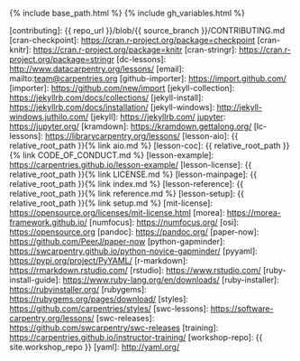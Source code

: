 {% include base_path.html %}
{% include gh_variables.html %}

<!-- Carpentries default links -->
[cc-by-human]: https://creativecommons.org/licenses/by/4.0/
[cc-by-legal]: https://creativecommons.org/licenses/by/4.0/legalcode
[ci]: http://communityin.org/
[coc-reporting]: https://docs.carpentries.org/topic_folders/policies/incident-reporting.html
[coc]: https://docs.carpentries.org/topic_folders/policies/code-of-conduct.html
[concept-maps]: https://carpentries.github.io/instructor-training/05-memory/
[contrib-covenant]: https://contributor-covenant.org/
[contributing]: {{ repo_url }}/blob/{{ source_branch }}/CONTRIBUTING.md
[cran-checkpoint]: https://cran.r-project.org/package=checkpoint
[cran-knitr]: https://cran.r-project.org/package=knitr
[cran-stringr]: https://cran.r-project.org/package=stringr
[dc-lessons]: http://www.datacarpentry.org/lessons/
[email]: mailto:team@carpentries.org
[github-importer]: https://import.github.com/
[importer]: https://github.com/new/import
[jekyll-collection]: https://jekyllrb.com/docs/collections/
[jekyll-install]: https://jekyllrb.com/docs/installation/
[jekyll-windows]: http://jekyll-windows.juthilo.com/
[jekyll]: https://jekyllrb.com/
[jupyter]: https://jupyter.org/
[kramdown]: https://kramdown.gettalong.org/
[lc-lessons]: https://librarycarpentry.org/lessons/
[lesson-aio]: {{ relative_root_path }}{% link aio.md %}
[lesson-coc]: {{ relative_root_path }}{% link CODE_OF_CONDUCT.md %}
[lesson-example]: https://carpentries.github.io/lesson-example/
[lesson-license]: {{ relative_root_path }}{% link LICENSE.md %}
[lesson-mainpage]: {{ relative_root_path }}{% link index.md %}
[lesson-reference]: {{ relative_root_path }}{% link reference.md %}
[lesson-setup]: {{ relative_root_path }}{% link setup.md %}
[mit-license]: https://opensource.org/licenses/mit-license.html
[morea]: https://morea-framework.github.io/
[numfocus]: https://numfocus.org/
[osi]: https://opensource.org
[pandoc]: https://pandoc.org/
[paper-now]: https://github.com/PeerJ/paper-now
[python-gapminder]: https://swcarpentry.github.io/python-novice-gapminder/
[pyyaml]: https://pypi.org/project/PyYAML/
[r-markdown]: https://rmarkdown.rstudio.com/
[rstudio]: https://www.rstudio.com/
[ruby-install-guide]: https://www.ruby-lang.org/en/downloads/
[ruby-installer]: https://rubyinstaller.org/
[rubygems]: https://rubygems.org/pages/download/
[styles]: https://github.com/carpentries/styles/
[swc-lessons]: https://software-carpentry.org/lessons/
[swc-releases]: https://github.com/swcarpentry/swc-releases
[training]: https://carpentries.github.io/instructor-training/
[workshop-repo]: {{ site.workshop_repo }}
[yaml]: http://yaml.org/

<!-- Workshop-specific links -->
[3D Slicer]: https://www.slicer.org/
[Anaconda]: https://www.anaconda.com/
[ANTs]: http://stnava.github.io/ANTs/
[BIDS]: https://bids.neuroimaging.io/
[Binder]: https://mybinder.org/
[Camino]:  http://camino.cs.ucl.ac.uk/
[DIPY]: https://dipy.org/
[DSI Studio]: http://dsi-studio.labsolver.org/
[ExploreDTI]: https://www.exploredti.com/
[FSL]: https://fsl.fmrib.ox.ac.uk/fsl/fslwiki/FSL
[FURY]: https://fury.gl/
[Git]: https://git-scm.com/
[IPython]: https://ipython.org/index.html
[Jupyter]: https://jupyter.org/
[Jupyter Notebook]: https://jupyter-notebook.readthedocs.io/en/stable/
[lesson-github]: https://github.com/carpentries-incubator/SDC-BIDS-dMRI
[Matplotlib]: https://matplotlib.org/
[MRtrix]: https://www.mrtrix.org/
[Nilearn]:  https://nilearn.github.io/
[OSF]: https://osf.io/
[osfclient]: https://osfclient.readthedocs.io/en/stable/
[Programming with Python]: https://swcarpentry.github.io/python-novice-inflammation/setup.html
[pip]: https://packaging.python.org/tutorials/installing-packages/
[PyBIDS]: https://bids-standard.github.io/pybids/
[Python]: https://www.python.org/
[TrackVis]: http://trackvis.org/
[Virtual environment]: https://docs.python.org/3/library/venv.html

